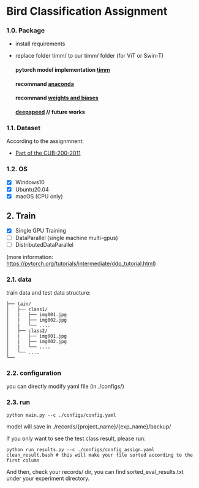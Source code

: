 # Bird Classification Assignment


### 1.0. Package

* install requirements
* replace folder timm/ to our timm/ folder (for ViT or Swin-T)
  #### pytorch model implementation [timm](https://github.com/rwightman/pytorch-image-models)

  #### recommand [anaconda](https://www.anaconda.com/products/distribution)

  #### recommand [weights and biases](https://wandb.ai/site)

  #### [deepspeed](https://www.deepspeed.ai/getting-started/) // future works

### 1.1. Dataset

According to the assignmnent:

* [Part of the CUB-200-2011](https://pan.seu.edu.cn:443/link/287D50CDC924503CD214A25811B3D1D8)

### 1.2. OS

- [X] Windows10
- [X] Ubuntu20.04
- [X] macOS (CPU only)

## 2. Train

- [X] Single GPU Training
- [ ] DataParallel (single machine multi-gpus)
- [ ] DistributedDataParallel

(more information: https://pytorch.org/tutorials/intermediate/ddp_tutorial.html)

### 2.1. data

train data and test data structure:

```
├── tain/
│   ├── class1/
│   |   ├── img001.jpg
│   |   ├── img002.jpg
│   |   └── ....
│   ├── class2/
│   |   ├── img001.jpg
│   |   ├── img002.jpg
│   |   └── ....
│   └── ....
└──
```

### 2.2. configuration

you can directly modify yaml file (in ./configs/)

### 2.3. run

```
python main.py --c ./configs/config.yaml
```

model will save in ./records/{project_name}/{exp_name}/backup/

If you only want to see the test class result, please run:

```
python run_results.py --c ./configs/config_assign.yaml
clean_result.bash # this will make your file sorted according to the first column
```

And then, check your records/ dir, you can find sorted_eval_results.txt under your experiment directory.
